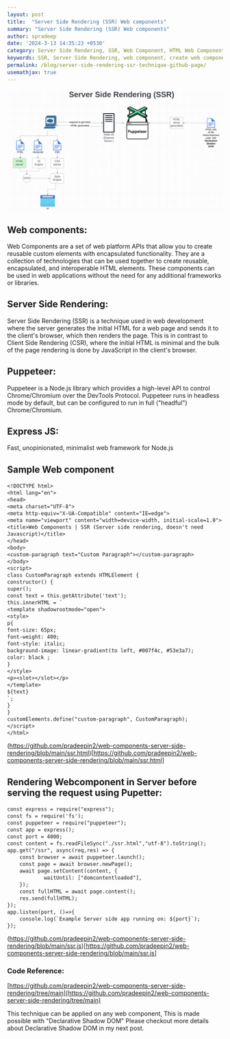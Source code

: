 ```yaml
---
layout: post
title:  "Server Side Rendering (SSR) Web components"
summary: "Server Side Rendering (SSR) Web components"
author: spradeep
date: '2024-3-13 14:35:23 +0530'
category: Server Side Rendering, SSR, Web Component, HTML Web Component, Javascript Web Component
keywords: SSR, Server Side Rendering, web component, create web component, javascript, Web component 
permalink: /blog/server-side-rendering-ssr-technique-github-page/
usemathjax: true
---
```


 <img src="/assets/img/posts/server-side-rendering-web-components.png" class="img-fluid">
 
## Web components:
 
Web Components are a set of web platform APIs that allow you to create reusable custom elements with encapsulated functionality. They are a collection of technologies that can be used together to create reusable, encapsulated, and interoperable HTML elements. These components can be used in web applications without the need for any additional frameworks or libraries.

## Server Side Rendering:
  
Server Side Rendering (SSR) is a technique used in web development where the server generates the initial HTML for a web page and sends it to the client's browser, which then renders the page. This is in contrast to Client Side Rendering (CSR), where the initial HTML is minimal and the bulk of the page rendering is done by JavaScript in the client's browser.

 
## Puppeteer:

Puppeteer is a Node.js library which provides a high-level API to control Chrome/Chromium over the DevTools Protocol. Puppeteer runs in headless mode by default, but can be configured to run in full ("headful") Chrome/Chromium.

  
## Express JS:
 
Fast, unopinionated, minimalist web framework for Node.js  
  

## Sample Web component

    <!DOCTYPE html>    
    <html lang="en">
    <head>
    <meta charset="UTF-8">
    <meta http-equiv="X-UA-Compatible" content="IE=edge">
    <meta name="viewport" content="width=device-width, initial-scale=1.0">
    <title>Web Components | SSR (Server side rendering, doesn't need Javascript)</title>
    </head>
    <body>
    <custom-paragraph text="Custom Paragraph"></custom-paragraph>
    </body>
    <script>
    class CustomParagraph extends HTMLElement {
    constructor() {
    super();
    const text = this.getAttribute('text');
    this.innerHTML = `
    <template shadowrootmode="open">
    <style>
    p{
    font-size: 65px;
    font-weight: 400;
    font-style: italic;
    background-image: linear-gradient(to left, #007f4c, #53e3a7);
    color: black ;
    }
    </style>
    <p><slot></slot></p>
    </template>
    ${text}
    `;
    }
    }
    customElements.define("custom-paragraph", CustomParagraph);
    </script>
    </html>
(https://github.com/pradeepin2/web-components-server-side-rendering/blob/main/ssr.html)[https://github.com/pradeepin2/web-components-server-side-rendering/blob/main/ssr.html]
  
  
  

## Rendering Webcomponent in Server before serving the request using Pupetter:


    const express = require("express");
    const fs = require('fs');
    const puppeteer = require("puppeteer");
    const app = express();
    const port = 4000;
    const content = fs.readFileSync("./ssr.html","utf-8").toString();
    app.get("/ssr", async(req,res) => {
	    const browser = await puppeteer.launch();
	    const page = await browser.newPage();
	    await page.setContent(content, {
				waitUntil: ["domcontentloaded"],
		});
	    const fullHTML = await page.content();
	    res.send(fullHTML);
    });
    app.listen(port, ()=>{
	    console.log(`Example Server side app running on: ${port}`);
    });


(https://github.com/pradeepin2/web-components-server-side-rendering/blob/main/ssr.js)[https://github.com/pradeepin2/web-components-server-side-rendering/blob/main/ssr.js]


### Code Reference:
[https://github.com/pradeepin2/web-components-server-side-rendering/tree/main](https://github.com/pradeepin2/web-components-server-side-rendering/tree/main)

  
  
This technique can be applied on any web component, This is made possible with "Declarative Shadow DOM" Please checkout more details about Declarative Shadow DOM in my next post.

